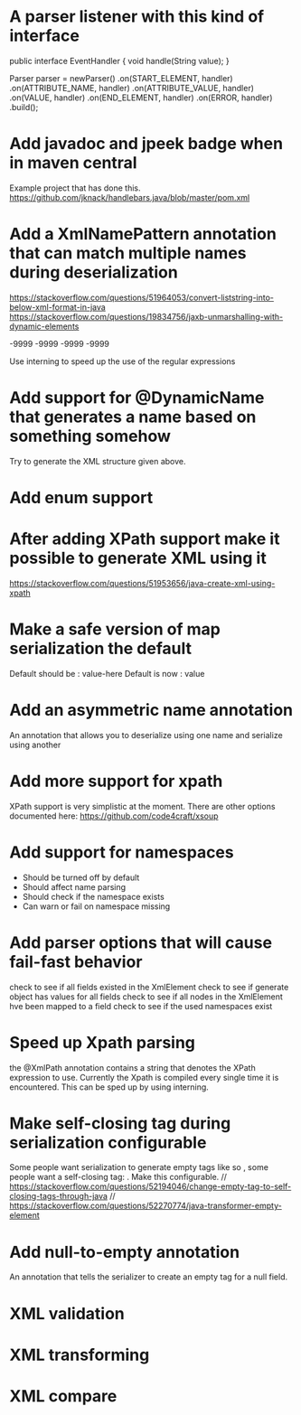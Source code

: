 # A parser listener with this kind of interface

public interface EventHandler {
  void handle(String value);
}

Parser parser = newParser()
    .on(START_ELEMENT, handler)
    .on(ATTRIBUTE_NAME, handler)
    .on(ATTRIBUTE_VALUE, handler)
    .on(VALUE, handler)
    .on(END_ELEMENT, handler)
    .on(ERROR, handler)
    .build();

# Add javadoc and jpeek badge when in maven central

Example project that has done this.
https://github.com/jknack/handlebars.java/blob/master/pom.xml

# Add a XmlNamePattern annotation that can match multiple names during deserialization

https://stackoverflow.com/questions/51964053/convert-liststring-into-below-xml-format-in-java
https://stackoverflow.com/questions/19834756/jaxb-unmarshalling-with-dynamic-elements

<xx>
    <s1>
        <X>-9999</X>
        <Y>-9999</Y>
    </s1>
    <s2>
        <X>-9999</X>
        <Y>-9999</Y>
   </s2>
</xx>

Use interning to speed up the use of the regular expressions

# Add support for @DynamicName that generates a name based on something somehow

Try to generate the XML structure given above.

# Add enum support

# After adding XPath support make it possible to generate XML using it

https://stackoverflow.com/questions/51953656/java-create-xml-using-xpath

# Make a safe version of map serialization the default

Default should be : <item key="key-here">value-here</item>
Default is now    : <key>value</key>

# Add an asymmetric name annotation

An annotation that allows you to deserialize using one name and serialize using another

# Add more support for xpath

XPath support is very simplistic at the moment. 
There are other options documented here: https://github.com/code4craft/xsoup

# Add support for namespaces

- Should be turned off by default
- Should affect name parsing
- Should check if the namespace exists
- Can warn or fail on namespace missing

# Add parser options that will cause fail-fast behavior

check to see if all fields existed in the XmlElement
check to see if generate object has values for all fields
check to see if all nodes in the XmlElement hve been mapped to a field
check to see if the used namespaces exist

# Speed up Xpath parsing

the @XmlPath annotation contains a string that denotes the XPath expression to use. 
Currently the Xpath is compiled every single time it is encountered. 
This can be sped up by using interning.

# Make self-closing tag during serialization configurable

Some people want serialization to generate empty tags like so <tag></tag>, some people want a self-closing tag: <tag/>.
Make this configurable.
// https://stackoverflow.com/questions/52194046/change-empty-tag-to-self-closing-tags-through-java
// https://stackoverflow.com/questions/52270774/java-transformer-empty-element

# Add null-to-empty annotation

An annotation that tells the serializer to create an empty tag for a null field.

# XML validation

# XML transforming

# XML compare

